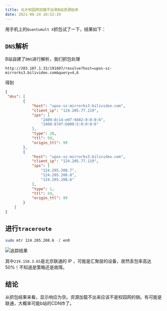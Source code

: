 ```yaml
---
title: 北大校园网加载不出来B站资源始末
date: 2021-06-24 10:52:19
---
```


用手机上的`Quantumult X`抓包试了一下，结果如下：

## `DNS`解析

B站自建了`DNS`进行解析，我们抓包处理
   
```plaintext
http://203.107.1.33/191607/resolve?host=upos-sz-mirrorks3.bilivideo.com&query=4,6
```
得到 

```json
{
 "dns": [
        {
            "host": "upos-sz-mirrorks3.bilivideo.com",
            "client_ip": "124.205.77.119",
            "ips": [
                "2409:8c14:e07:9402:0:0:0:6",
                "2408:874f:b000:5:0:0:0:6"
            ],
            "type": 28,
            "ttl": 59,
            "origin_ttl": 99
        },
        {
            "host": "upos-sz-mirrorks3.bilivideo.com",
            "client_ip": "124.205.77.119",
            "ips": [
                "124.205.208.7",
                "124.205.208.8",
                "124.205.208.6"
            ],
            "type": 1,
            "ttl": 59,
            "origin_ttl": 99
        }
    ]
}
```

## 进行`traceroute`
   
   ```bash
   sudo mtr 124.205.208.6 -I en0
   ```

   ![追踪结果](https://cdn.jsdelivr.net/gh/Alice-space/alice-space.github.io@gh-pages/img/post/bilivedio-fail/bilivedio-fail.png)

   其中`219.158.3.65`是北京联通的 IP ，可能是汇聚层的设备，居然丢包率高达50%！不知道是策略还是故障。

## 结论

从抓包结果来看，显示响应为空。资源加载不出来应该不是校园网的锅。有可能是联通，大概率可能b站的CDN炸了。
